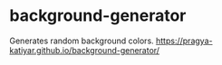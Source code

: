 # background-generator
Generates random background colors.
https://pragya-katiyar.github.io/background-generator/
